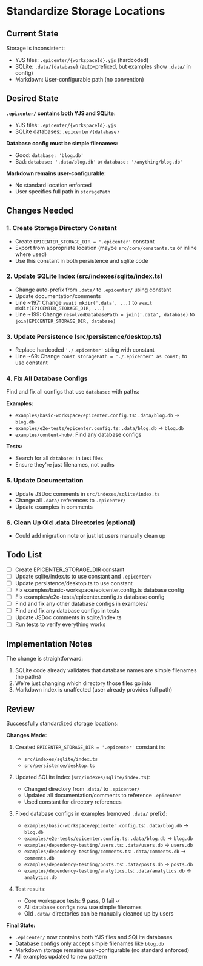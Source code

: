 # Standardize Storage Locations

## Current State

Storage is inconsistent:
- YJS files: `.epicenter/{workspaceId}.yjs` (hardcoded)
- SQLite: `.data/{database}` (auto-prefixed, but examples show `.data/` in config)
- Markdown: User-configurable path (no convention)

## Desired State

**`.epicenter/` contains both YJS and SQLite:**
- YJS files: `.epicenter/{workspaceId}.yjs`
- SQLite databases: `.epicenter/{database}`

**Database config must be simple filenames:**
- Good: `database: 'blog.db'`
- Bad: `database: '.data/blog.db'` or `database: '/anything/blog.db'`

**Markdown remains user-configurable:**
- No standard location enforced
- User specifies full path in `storagePath`

## Changes Needed

### 1. Create Storage Directory Constant
- Create `EPICENTER_STORAGE_DIR = '.epicenter'` constant
- Export from appropriate location (maybe `src/core/constants.ts` or inline where used)
- Use this constant in both persistence and sqlite code

### 2. Update SQLite Index (src/indexes/sqlite/index.ts)
- Change auto-prefix from `.data/` to `.epicenter/` using constant
- Update documentation/comments
- Line ~197: Change `await mkdir('.data', ...)` to `await mkdir(EPICENTER_STORAGE_DIR, ...)`
- Line ~199: Change `resolvedDatabasePath = join('.data', database)` to `join(EPICENTER_STORAGE_DIR, database)`

### 3. Update Persistence (src/persistence/desktop.ts)
- Replace hardcoded `'./.epicenter'` string with constant
- Line ~69: Change `const storagePath = './.epicenter' as const;` to use constant

### 4. Fix All Database Configs
Find and fix all configs that use `database:` with paths:

**Examples:**
- `examples/basic-workspace/epicenter.config.ts`: `.data/blog.db` → `blog.db`
- `examples/e2e-tests/epicenter.config.ts`: `.data/blog.db` → `blog.db`
- `examples/content-hub/`: Find any database configs

**Tests:**
- Search for all `database:` in test files
- Ensure they're just filenames, not paths

### 5. Update Documentation
- Update JSDoc comments in `src/indexes/sqlite/index.ts`
- Change all `.data/` references to `.epicenter/`
- Update examples in comments

### 6. Clean Up Old .data Directories (optional)
- Could add migration note or just let users manually clean up

## Todo List

- [ ] Create EPICENTER_STORAGE_DIR constant
- [ ] Update sqlite/index.ts to use constant and `.epicenter/`
- [ ] Update persistence/desktop.ts to use constant
- [ ] Fix examples/basic-workspace/epicenter.config.ts database config
- [ ] Fix examples/e2e-tests/epicenter.config.ts database config
- [ ] Find and fix any other database configs in examples/
- [ ] Find and fix any database configs in tests
- [ ] Update JSDoc comments in sqlite/index.ts
- [ ] Run tests to verify everything works

## Implementation Notes

The change is straightforward:
1. SQLite code already validates that database names are simple filenames (no paths)
2. We're just changing which directory those files go into
3. Markdown index is unaffected (user already provides full path)

## Review

Successfully standardized storage locations:

**Changes Made:**
1. Created `EPICENTER_STORAGE_DIR = '.epicenter'` constant in:
   - `src/indexes/sqlite/index.ts`
   - `src/persistence/desktop.ts`

2. Updated SQLite index (`src/indexes/sqlite/index.ts`):
   - Changed directory from `.data/` to `.epicenter/`
   - Updated all documentation/comments to reference `.epicenter`
   - Used constant for directory references

3. Fixed database configs in examples (removed `.data/` prefix):
   - `examples/basic-workspace/epicenter.config.ts`: `.data/blog.db` → `blog.db`
   - `examples/e2e-tests/epicenter.config.ts`: `.data/blog.db` → `blog.db`
   - `examples/dependency-testing/users.ts`: `.data/users.db` → `users.db`
   - `examples/dependency-testing/comments.ts`: `.data/comments.db` → `comments.db`
   - `examples/dependency-testing/posts.ts`: `.data/posts.db` → `posts.db`
   - `examples/dependency-testing/analytics.ts`: `.data/analytics.db` → `analytics.db`

4. Test results:
   - Core workspace tests: 9 pass, 0 fail ✓
   - All database configs now use simple filenames
   - Old `.data/` directories can be manually cleaned up by users

**Final State:**
- `.epicenter/` now contains both YJS files and SQLite databases
- Database configs only accept simple filenames like `blog.db`
- Markdown storage remains user-configurable (no standard enforced)
- All examples updated to new pattern
